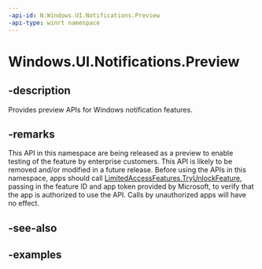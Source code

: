 ```yaml
---
-api-id: N:Windows.UI.Notifications.Preview
-api-type: winrt namespace
---
```


# Windows.UI.Notifications.Preview

## -description

Provides preview APIs for Windows notification features.


## -remarks


This API in this namespace are being released as a preview to enable testing of the feature by enterprise customers. This API is likely to be removed and/or modified in a future release. Before using the APIs in this namespace, apps should call [LimitedAccessFeatures.TryUnlockFeature](/uwp/api/windows.applicationmodel.limitedaccessfeatures.tryunlockfeature), passing in the feature ID and app token provided by Microsoft, to verify that the app is authorized to use the API. Calls by unauthorized apps will have no effect.


## -see-also

## -examples


